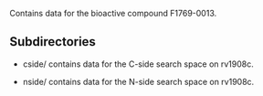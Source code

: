 Contains data for the bioactive compound F1769-0013.

## Subdirectories

- cside/ contains data for the C-side search space on rv1908c.

- nside/ contains data for the N-side search space on rv1908c.

